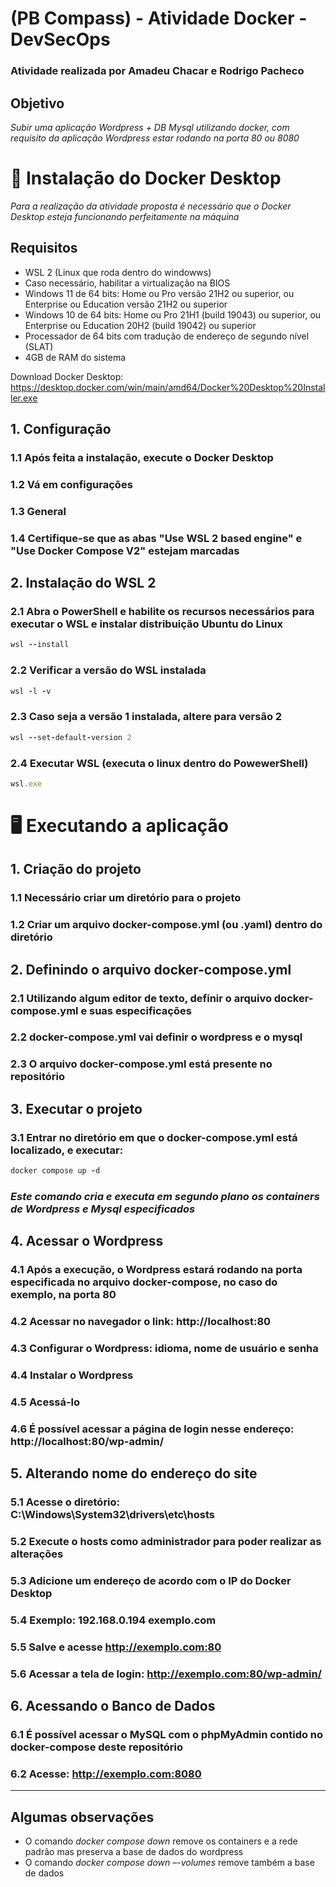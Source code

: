 # (PB Compass) - Atividade Docker - DevSecOps
### Atividade realizada por Amadeu Chacar e Rodrigo Pacheco

## Objetivo
*Subir uma aplicação Wordpress + DB Mysql utilizando docker, com requisito da aplicação Wordpress estar rodando na porta 80 ou 8080*

# 🔨 Instalação do Docker Desktop 
*Para a realização da atividade proposta é necessário que o Docker Desktop esteja funcionando perfeitamente na máquina*

## Requisitos
- WSL 2 (Linux que roda dentro do windowws)
- Caso necessário, habilitar a virtualização na BIOS
- Windows 11 de 64 bits: Home ou Pro versão 21H2 ou superior, ou Enterprise ou Education versão 21H2 ou superior
- Windows 10 de 64 bits: Home ou Pro 21H1 (build 19043) ou superior, ou Enterprise ou Education 20H2 (build 19042) ou superior
- Processador de 64 bits com tradução de endereço de segundo nível (SLAT)
- 4GB de RAM do sistema

Download Docker Desktop: https://desktop.docker.com/win/main/amd64/Docker%20Desktop%20Installer.exe

## 1. Configuração 
### 1.1 Após feita a instalação, execute o Docker Desktop
### 1.2 Vá em configurações 
### 1.3 General 
### 1.4 Certifique-se que as abas "Use WSL 2 based engine" e "Use Docker Compose V2" estejam marcadas 

## 2. Instalação do WSL 2
### 2.1 Abra o PowerShell e habilite os recursos necessários para executar o WSL e instalar distribuição Ubuntu do Linux 
```ruby
wsl --install
```

### 2.2 Verificar a versão do  WSL instalada
```ruby
wsl -l -v
```
### 2.3 Caso seja a versão 1 instalada, altere para versão 2
```ruby
wsl --set-default-version 2
```
### 2.4 Executar WSL (executa o linux dentro do PowewerShell)
```ruby
wsl.exe
```
# 🖥 Executando a aplicação 

## 1. Criação do projeto
### 1.1 Necessário criar um diretório para o projeto
### 1.2 Criar um arquivo docker-compose.yml (ou .yaml) dentro do diretório 

## 2. Definindo o arquivo docker-compose.yml
### 2.1 Utilizando algum editor de texto, definir o arquivo docker-compose.yml e suas especificações
### 2.2 docker-compose.yml vai definir o wordpress e o mysql
### 2.3 O arquivo docker-compose.yml está presente no repositório 

## 3. Executar o projeto 
### 3.1 Entrar no diretório em que o docker-compose.yml está localizado, e executar:
```ruby
docker compose up -d
```
### *Este comando cria e executa em segundo plano os containers de Wordpress e Mysql especificados*

## 4. Acessar o Wordpress
### 4.1 Após a execução, o Wordpress estará rodando na porta especificada no arquivo docker-compose, no caso do exemplo, na porta 80
### 4.2 Acessar no navegador o link: http://localhost:80
### 4.3 Configurar o Wordpress: idioma, nome de usuário e senha
### 4.4 Instalar o Wordpress
### 4.5 Acessá-lo
### 4.6 É possível acessar a página de login nesse endereço: http://localhost:80/wp-admin/

## 5. Alterando nome do endereço do site 
### 5.1 Acesse o diretório: C:\Windows\System32\drivers\etc\hosts
### 5.2 Execute o hosts como administrador para poder realizar as alterações
### 5.3 Adicione um endereço de acordo com o IP do Docker Desktop
### 5.4 Exemplo: 192.168.0.194 exemplo.com
### 5.5 Salve e acesse http://exemplo.com:80
### 5.6 Acessar a tela de login: http://exemplo.com:80/wp-admin/

## 6. Acessando o Banco de Dados 
### 6.1 É possível acessar o MySQL com o phpMyAdmin contido no docker-compose deste repositório 
### 6.2 Acesse: http://exemplo.com:8080 

----------------------------------------------------------------------------------------------------------------------------------------------------------

## Algumas observações 
- O comando *docker compose down* remove os containers e a rede padrão mas preserva a base de dados do wordpress
- O comando *docker compose down –-volumes* remove também a base de dados




